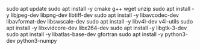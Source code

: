 sudo apt update
sudo apt install -y cmake g++ wget unzip
sudo apt install -y libjpeg-dev libpng-dev libtiff-dev
sudo apt install -y libavcodec-dev libavformat-dev libswscale-dev
sudo apt install -y libv4l-dev v4l-utils
sudo apt install -y libxvidcore-dev libx264-dev
sudo apt install -y libgtk-3-dev
sudo apt install -y libatlas-base-dev gfortran
sudo apt install -y python3-dev python3-numpy

